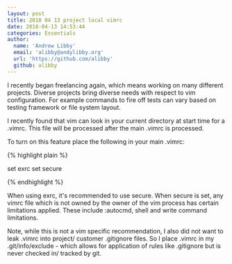```yaml
---
layout: post
title: 2018 04 13 project local vimrc
date: 2018-04-13 14:53:44
categories: Essentials
author:
  name: 'Andrew Libby'
  email: 'alibby@andylibby.org'
  url: 'https://github.com/alibby'
  github: alibby
---
```


I recently began freelancing again, which means working on many different
projects.  Diverse projects bring diverse needs with respect to vim
configuration.  For example commands to fire off tests can vary based on
testing framework or file system layout.

I recently found that vim can look in your current directory at start time
for a .vimrc.  This file will be processed after the main .vimrc is processed.

To turn on this feature place the following in your main .vimrc:

{% highlight plain %}

set exrc
set secure

{% endhighlight %}

When using exrc, it's recommended to use secure.  When secure is set, any vimrc
file which is not owned by the owner of the vim process has certain limitations
applied.  These include :autocmd, shell and write command limitations.

Note, while this is not a vim specific recommendation, I also did not want to
leak .vimrc into project/ customer .gitignore files.  So I place .vimrc in
my .git/info/exclude - which allows for application of rules like .gitignore but
is never checked in/ tracked by git.

